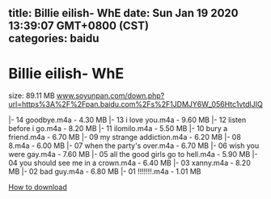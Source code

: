 
title: Billie eilish- WhE
date: Sun Jan 19 2020 13:39:07 GMT+0800 (CST)    
categories: baidu
---

# Billie eilish- WhE
size: 89.11 MB
 www.soyunpan.com/down.php?url=https%3A%2F%2Fpan.baidu.com%2Fs%2F1JDMJY6W_056Htc1vtdlJIQ
 
|- 14 goodbye.m4a - 4.30 MB
|- 13 i love you.m4a - 9.60 MB
|- 12 listen before i go.m4a - 8.20 MB
|- 11 ilomilo.m4a - 5.50 MB
|- 10 bury a friend.m4a - 6.70 MB
|- 09 my strange addiction.m4a - 6.20 MB
|- 08 8.m4a - 6.00 MB
|- 07 when the party's over.m4a - 6.70 MB
|- 06 wish you were gay.m4a - 7.60 MB
|- 05 all the good girls go to hell.m4a - 5.90 MB
|- 04 you should see me in a crown.m4a - 6.40 MB
|- 03 xanny.m4a - 8.20 MB
|- 02 bad guy.m4a - 6.80 MB
|- 01 !!!!!!!.m4a - 1.01 MB

[How to download](https://bpcam.bemobtrk.com/go/2ceec3aa-1ca2-46d6-b9ff-aaa5c184517c?jno=4216)